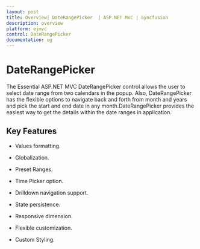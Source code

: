```yaml
---
layout: post
title: Overview| DateRangePicker  | ASP.NET MVC | Syncfusion
description: overview
platform: ejmvc
control: DateRangePicker
documentation: ug
---
```


# DateRangePicker

The Essential ASP.NET MVC DateRangePicker control allows the user to select date range from two calendars in the popup. Also, DateRangePicker has the flexible options to navigate back and forth from month and years and pick the start and end date in any month.DateRangePicker provides the easiest way to get the details within the date ranges in application.

## Key Features

* Values formatting.

* Globalization. 

* Preset Ranges.

* Time Picker option.

* Drilldown navigation support.

* State persistence.

* Responsive dimension.

* Flexible customization.

* Custom Styling.

